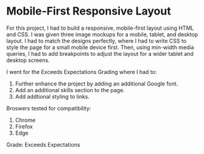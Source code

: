 # Mobile-First Responsive Layout

 For this project, I had to build a responsive, mobile-first layout using HTML and CSS. I was given three image mockups for a mobile, tablet, and desktop layout. I had to match the designs perfectly, where I had to write CSS to style the page for a small mobile device first. Then, using min-width media queries, I had to add breakpoints to adjust the layout for a  wider tablet and desktop screens. 

 I went for the Exceeds Expectations Grading where I had to: 

 1. Further enhance the project by adding an additional Google font. 
 2. Add an additional skills section to the page. 
 3. Add addtional styling to links. 

 Broswers tested for compatibility: 

 1. Chrome
 2. Firefox
 3. Edge

 Grade: Exceeds Expectations
